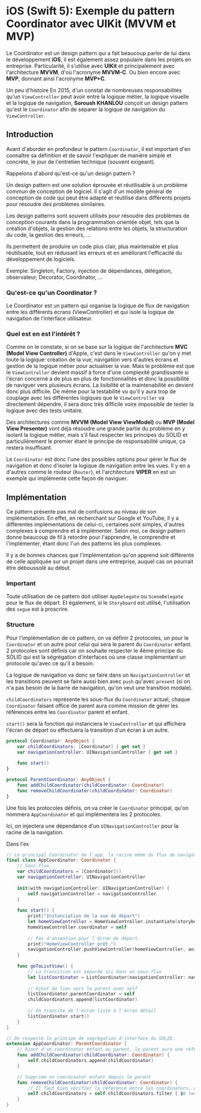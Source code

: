 # iOS (Swift 5): Exemple du pattern Coordinator avec UIKit (MVVM et MVP)

Le Coordinator est un design pattern qui a fait beaucoup parler de lui dans le développement **iOS**, il est également assez populaire dans les projets en entreprise. Particularité, il s'utilise avec **UIKit** et principalement avec l'architecture **MVVM**, d'où l'acronyme **MVVM-C**. Ou bien encore avec **MVP**, donnant ainsi l'acronyme **MVP+C**.

Un peu d'histoire
En 2015, d'un constat de nombreuses responsabilités qu'un `ViewController` peut avoir entre la logique métier, la logique visuelle et la logique de navigation, **Soroush KHANLOU** conçoit un design pattern qu'est le `Coordinator` afin de séparer la logique de navigation du `ViewController`.

## Introduction
Avant d'aborder en profondeur le pattern `Coordinator`, il est important d'en connaître sa définition et de savoir l'expliquer de manière simple et concrète, le jour de l'entretien technique (souvent exigeant).

Rappelons d'abord qu'est-ce qu'un design pattern ?

Un design pattern est une solution éprouvée et réutilisable à un problème commun de conception de logiciel. Il s'agit d'un modèle général de conception de code qui peut être adapté et réutilisé dans différents projets pour résoudre des problèmes similaires.

Les design patterns sont souvent utilisés pour résoudre des problèmes de conception courants dans la programmation orientée objet, tels que la création d'objets, la gestion des relations entre les objets, la structuration du code, la gestion des erreurs, ...

Ils permettent de produire un code plus clair, plus maintenable et plus réutilisable, tout en réduisant les erreurs et en améliorant l'efficacité du développement de logiciels.

Exemple: Singleton, Factory, injection de dépendances, délégation, observateur, Decorator, Coordinator, ...

### Qu'est-ce qu'un Coordinator ?

Le Coordinator est un pattern qui organise la logique de flux de navigation entre les différents écrans (ViewController) et qui isole la logique de navigation de l'interface utilisateur.

### Quel est en est l'intérêt ?

Comme on le constate, si on se base sur la logique de l'architecture **MVC (Model View Controller)** d'Apple, c'est dans le `ViewController` qu'on y met toute la logique: création de la vue, navigation vers d'autres écrans et gestion de la logique métier pour actualiser la vue. Mais le problème est que le `ViewController` devient massif à force d'une complexité grandissante si l'écran concerné a de plus en plus de fonctionnalités et donc la possibilité de naviguer vers plusieurs écrans. La lisibilité et la maintenabilité en devient donc plus difficile. De même pour la testabilité vu qu'il y aura trop de couplage avec les différentes logiques que le `ViewController` va directement dépendre, il sera donc très difficile voire impossible de tester la logique avec des tests unitaire.

Des architectures comme **MVVM (Model View ViewModel)** ou **MVP (Model View Presenter)** vont déjà résoudre une grande partie du problème en y isolant la logique métier, mais s'il faut respecter les principes du SOLID et particulièrement le premier étant le principe de responsabilité unique, ça restera insuffisant. 

Le `Coordinator` est donc l'une des possibles options pour gérer le flux de navigation et donc d'isoler la logique de navigation entre les vues. Il y en a d'autres comme le routeur (`Router`), et l'architecture **VIPER** en est un exemple qui implémente cette façon de naviguer.

## Implémentation

Ce pattern présente pas mal de confusions au niveau de son implémentation. En effet, en recherchant sur Google et YouTube, il y a différentes implémentations de celui-ci, certaines sont simples, d'autres complexes à comprendre et à implémenter. Selon moi, ce design pattern donne beaucoup de fil à retordre pour l'apprendre, le comprendre et l'implémenter, étant donc l'un des patterns les plus complexes.

Il y a de bonnes chances que l'implémentation qu'on apprend soit différente de celle appliquée sur un projet dans une entreprise, auquel cas on pourrait être déboussolé au début.

### Important

Toute utilisation de ce pattern doit utiliser `AppDelegate` ou `SceneDelegate` pour le flux de départ. Et également, si le `Storyboard` est utilisé, l'utilisation des `segue` est à proscrire.

### Structure

Pour l'implémentation de ce pattern, on va définir 2 protocoles, un pour le `Coordinator` et un autre pour celui qui sera le parent du `Coordinator` enfant. 2 protocoles sont définis car on souhaite respecter le 4ème principe du SOLID qui est la ségrégation d'interfaces où une classe implémentant un protocole qu'avec ce qu'il a besoin.

La logique de navigation va donc se faire dans un `NavigationController` et les transitions peuvent se faire aussi bien avec `push` qu'avec `present` (si on n'a pas besoin de la barre de navigation, qu'on veut une transition modale).

`childCoordinators` représente les sous-flux du `Coordinator` actuel, chaque `Coordinator` faisant office de parent aura comme mission de gérer les références entre les `Coordinator` parent et enfant.

`start()` sera la fonction qui instanciera le `ViewController` et qui affichera l'écran de départ ou effectuera la transition d'un écran à un autre.

```swift
protocol Coordinator: AnyObject {
    var childCoordinators: [Coordinator] { get set }
    var navigationController: UINavigationController { get set }
    
    func start()
}

protocol ParentCoordinator: AnyObject {
    func addChildCoordinator(childCoordinator: Coordinator)
    func removeChildCoordinator(childCoordinator: Coordinator)
}
```

Une fois les protocoles définis, on va créer le `Coordinator` principal, qu'on nommera `AppCoordinator` et qui implémentera les 2 protocoles.

Ici, on injectera une dépendance d'un `UINavigationController` pour la racine de la navigation.

Dans l'ex

```swift
// Le principal Coordinator de l'app, la racine même du flux de navigation.
final class AppCoordinator: Coordinator {
    // Sous-flux
    var childCoordinators = [Coordinator]()
    var navigationController: UINavigationController
    
    init(with navigationController: UINavigationController) {
        self.navigationController = navigationController
    }
    
    func start() {
        print("Instanciation de la vue de départ")
        let homeViewController = HomeViewController.instantiate(storyboardName: "Main")
        homeViewController.coordinator = self
        
        // Pas d'animation pour l'écran de départ.
        print("HomeViewController prêt.")
        navigationController.pushViewController(homeViewController, animated: false)
    }
    
    func goToListView() {
        // La transition est séparée ici dans un sous-flux
        let listCoordinator = ListCoordinator(navigationController: navigationController)
        
        // Ajout du lien vers le parent avec self
        listCoordinator.parentCoordinator = self
        childCoordinators.append(listCoordinator)
        
        // On transite de l'écran liste à l'écran détail
        listCoordinator.start()
    }
}

// On respecte le principe de ségrégation d'interface du SOLID.
extension AppCoordinator: ParentCoordinator {
    // Ajout d'un coordinator enfant au parent, le parent aura une référence sur le coordinator enfant
    func addChildCoordinator(childCoordinator: Coordinator) {
        self.childCoordinators.append(childCoordinator)
    }

    // Supprime un coordinator enfant depuis le parent
    func removeChildCoordinator(childCoordinator: Coordinator) {
        // Il faut bien vérifier la référence entre les coordinators, on utilise du coup === au lieu de ==.
        self.childCoordinators = self.childCoordinators.filter { $0 !== childCoordinator }
    }
}
```